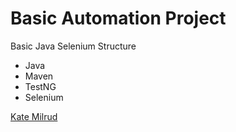 # Basic Automation Project

 Basic Java Selenium Structure

 * Java 
 * Maven
 * TestNG
 * Selenium

 [Kate Milrud](https://github.com/KateGit)